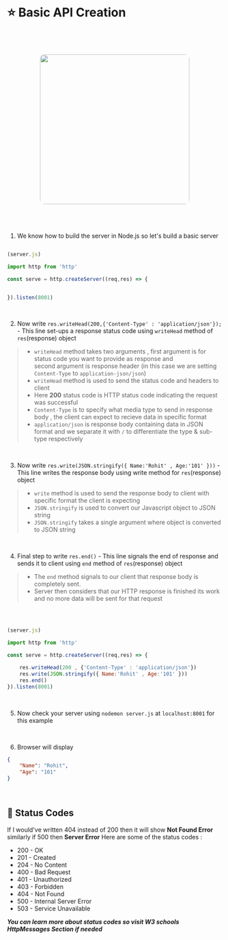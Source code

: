 # ⭐ Basic API Creation
<br>

<p align="center">
  <img
    src="https://github.com/user-attachments/assets/04cf9b58-c808-43e8-b624-7c2f3f4a3b51",
    width="350" 
    style="border-radius:10px; margin-top:20px; margin-bottom:20px;" 
  />
</p>
<br>

1. We know how to build the server in Node.js so let's build a basic server
```js

(server.js)

import http from 'http'

const serve = http.createServer((req,res) => {


}).listen(8001)
```
<br>

2. Now write ```res.writeHead(200,{'Content-Type' : 'application/json'}); ``` - This line set-ups a response status code using ```writeHead``` method of ```res```(response) object

> - ```writeHead``` method takes two arguments , first argument is for status code you want to provide as response and <br> second argument is response header (in this case we are setting ```Content-Type``` to ```application-json/json```)
> - ```writeHead``` method is used to send the status code and headers to client
> - Here **200** status code is HTTP status code indicating the request was successful
> - ```Content-Type``` is to specify what media type to send in response body , the client can expect to recieve data in specific format
> - ```application/json``` is response body containing data in JSON format and we separate it with ```/``` to differentiate the type & sub-type respectively
<br>

3. Now write ```res.write(JSON.stringify({ Name:'Rohit' , Age:'101' }))``` - This line writes the response body using write method for ```res```(response) object

> - ```write``` method is used to send the response body to client with specific format the client is expecting
> - ```JSON.stringify``` is used to convert our Javascript object to JSON string
> - ```JSON.stringify``` takes a single argument where object is converted to JSON string
<br>

4. Final step to write ```res.end()``` - This line signals the end of response and sends it to client using ```end``` method of ```res```(response) object
   
> - The ```end``` method signals to our client that response body is completely sent.
> - Server then considers that our HTTP response is finished its work and no more data will be sent for that request
<br>

```js

(server.js)

import http from 'http'

const serve = http.createServer((req,res) => {

    res.writeHead(200 , {'Content-Type' : 'application/json'})
    res.write(JSON.stringify({ Name:'Rohit' , Age:'101' }))
    res.end()
}).listen(8001)
```
<br>

5. Now check your server using ```nodemon server.js``` at ```localhost:8001``` for this example
<br>

6. Browser will display
```json
{
    "Name": "Rohit",
    "Age": "101"
}
```
<br>

## 🍊 Status Codes
If I would've written 404 instead of 200 then it will show **Not Found Error** similarly if 500 then **Server Error**
Here are some of the status codes :

- 200 - OK
- 201 - Created
- 204 - No Content
- 400 - Bad Request
- 401 - Unauthorized
- 403 - Forbidden
- 404 - Not Found
- 500 - Internal Server Error
- 503 - Service Unavailable

___You can learn more about status codes so visit W3 schools HttpMessages Section if needed___
